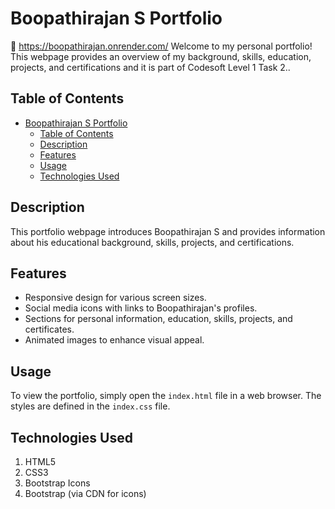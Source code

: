 # Boopathirajan S Portfolio 
🔗 https://boopathirajan.onrender.com/
Welcome to my personal portfolio! This webpage provides an overview of my background, skills, education, projects, and certifications and it is part of Codesoft Level 1 Task 2..

## Table of Contents
- [Boopathirajan S Portfolio](#boopathirajan-s-portfolio)
  - [Table of Contents](#table-of-contents)
  - [Description](#description)
  - [Features](#features)
  - [Usage](#usage)
  - [Technologies Used](#technologies-used)

## Description

This portfolio webpage introduces Boopathirajan S and provides information about his educational background, skills, projects, and certifications.

## Features

- Responsive design for various screen sizes.
- Social media icons with links to Boopathirajan's profiles.
- Sections for personal information, education, skills, projects, and certificates.
- Animated images to enhance visual appeal.

## Usage

To view the portfolio, simply open the `index.html` file in a web browser. The styles are defined in the `index.css` file.


## Technologies Used
1. HTML5
2. CSS3
3. Bootstrap Icons
4. Bootstrap (via CDN for icons)

